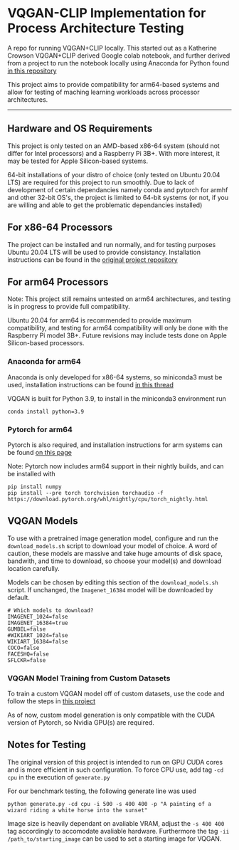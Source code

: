 # VQGAN-CLIP Implementation for Process Architecture Testing

A repo for running VQGAN+CLIP locally. This started out as a Katherine Crowson VQGAN+CLIP derived Google colab notebook, and further derived from a project to run the notebook locally using Anaconda for Python found [in this repository](https://github.com/nerdyrodent/VQGAN-CLIP)

This project aims to provide compatibility for arm64-based systems and allow for testing of maching learning workloads across processor architectures.

---
## Hardware and OS Requirements

This project is only tested on an AMD-based x86-64 system (should not differ for Intel processors) and a Raspberry Pi 3B+. With more interest, it may be tested for Apple Silicon-based systems.

64-bit installations of your distro of choice (only tested on Ubuntu 20.04 LTS) are required for this project to run smoothly. Due to lack of development of certain dependancies namely conda and pytorch for armhf and other 32-bit OS's, the project is limited to 64-bit systems (or not, if you are willing and able to get the problematic dependancies installed)

## For x86-64 Processors

The project can be installed and run normally, and for testing purposes Ubuntu 20.04 LTS will be used to provide consistancy. Installation instructions can be found in the [original project repository](https://github.com/nerdyrodent/VQGAN-CLIP)

## For arm64 Processors

Note: This project still remains untested on arm64 architectures, and testing is in progress to provide full compatibility.

Ubuntu 20.04 for arm64 is recommended to provide maximum compatibility, and testing for arm64 compatibility will only be done with the Raspberry Pi model 3B+. Future revisions may include tests done on Apple Silicon-based processors.

### Anaconda for arm64

Anaconda is only developed for x86-64 systems, so miniconda3 must be used, installation instructions can be found [in this thread](https://stackoverflow.com/questions/39371772/how-to-install-anaconda-on-raspberry-pi-3-model-b)

VQGAN is built for Python 3.9, to install in the miniconda3 environment run 
```
conda install python=3.9
```

### Pytorch for arm64

Pytorch is also required, and installation instructions for arm systems can be found [on this page](http://mathinf.com/pytorch/arm64/)

Note: Pytorch now includes arm64 support in their nightly builds, and can be installed with 
```
pip install numpy
pip install --pre torch torchvision torchaudio -f https://download.pytorch.org/whl/nightly/cpu/torch_nightly.html
```
## VQGAN Models
To use with a pretrained image generation model, configure and run the `download_models.sh` script to download your model of choice. A word of caution, these models are massive and take huge amounts of disk space, bandwith, and time to download, so choose your model(s) and download location carefully.

Models can be chosen by editing this section of the `download_models.sh` script. If unchanged, the `Imagenet_16384` model will be downloaded by default.
```
# Which models to download?
IMAGENET_1024=false
IMAGENET_16384=true
GUMBEL=false
#WIKIART_1024=false
WIKIART_16384=false
COCO=false
FACESHQ=false
SFLCKR=false
```

### VQGAN Model Training from Custom Datasets
To train a custom VQGAN model off of custom datasets, use the code and follow the steps in [this project](https://github.com/CompVis/taming-transformers#training-on-custom-data)

As of now, custom model generation is only compatible with the CUDA version of Pytorch, so Nvidia GPU(s) are required. 
## Notes for Testing

The original version of this project is intended to run on GPU CUDA cores and is more efficient in such configuration. To force CPU use, add tag `-cd cpu` in the execution of `generate.py`

For our benchmark testing, the following generate line was used
```
python generate.py -cd cpu -i 500 -s 400 400 -p "A painting of a wizard riding a white horse into the sunset"
```

Image size is heavily dependant on avaliable VRAM, adjust the `-s 400 400` tag accordingly to accomodate avaliable hardware. Furthermore the tag `-ii /path_to/starting_image` can be used to set a starting image for VQGAN.